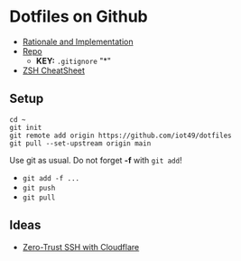 # Dotfiles on Github

* [Rationale and Implementation](https://drewdevault.com/2019/12/30/dotfiles.html)
* [Repo](https://github.com/iot49/dotfiles)
    * **KEY:** `.gitignore` "*"
* [ZSH CheatSheet](https://gist.github.com/ClementNerma/1dd94cb0f1884b9c20d1ba0037bdcde2)

## Setup

```{bash}
cd ~
git init
git remote add origin https://github.com/iot49/dotfiles
git pull --set-upstream origin main
```

Use git as usual. Do not forget **-f** with `git add`!

* `git add -f ...`
* `git push`
* `git pull`

## Ideas

* [Zero-Trust SSH with Cloudflare](https://runcloud.io/blog/zero-trust-ssh)